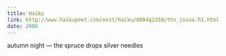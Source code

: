 ```yaml
---
title: Haiku
link: http://www.haikupoet.com/nest/haiku/0804q2250/thn_issue.h1.html
date: 2006
---
```


autumn night —
the spruce drops
silver needles

